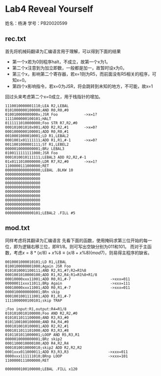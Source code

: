 # Lab4 Reveal Yourself
姓名：杨涛
学号：PB20020599
## rec.txt
首先将机械码翻译为汇编语言用于理解，可以得到下面的结果
* 第一个x若为0则程序halt，不成立，故第一个x为1。
* 第二个x注意到为加立即数，一般都是加一，故暂时设x为0。
* 第三个x，影响第二个寄存器，若x=1则为R5，而前面没有R5相关的程序，可知x=0。
* 第四个x影响指令，若x=0为JSR，将会跳转到未知的地方，不可能，故x=1

回过头来考虑第二个x=0成立，用于栈指针的增加。
```
1110010000001110;LEA R2,LEBAL
0101000000100000;AND R0,R0,#0
010010000000000x;JSR Foo            ->x=1?
1111000000100101;HALT
0111111010000000;Foo STR R7,R2,#0
000101001010x001;ADD R2,R2,#1       ->x=0?
0001000000100001;ADD R0,R0,#1
0010001000010001;LD R1,LEBAL2
0001001x01111111;ADD R1,R1,#-1      ->x=0?
0011001000001111;ST R1,LEBEL2
0000010000000001;BRz LEBAL3
0100111111111000;JSR Foo
0001010010111111;LEBAL3 ADD R2,R2,#-1
01x0111010000000;LDR R7,R2,#0       ->x=1?
1100000111000000;RET
0000000000000000;LEBAL .BLKW 10
0000000000000000
0000000000000000
0000000000000000
0000000000000000
0000000000000000
0000000000000000
0000000000000000
0000000000000000
0000000000000000
0000000000000101;LEBAL2 .FILL #5
```

## mod.txt
同样考虑将其翻译为汇编语言
先看下面的函数，使用掩码求第三位开始的每一位，即为逻辑右移三位，即R1/8。则可写出空缺分别为011和101。
而对于主函数，考虑$x=8*(x/8)+x\%8\equiv (x/8+x\%8)(mod 7)$，则易得主程序的缺省。
```
0010001000010101;LD R1,LEBAL
0100100000001000;Again JSR Foo
0101010001100111;AND R2,R1,#7;R2=R1%8
0001001010000100;ADD R1,R2,R4;R1=R1%8+R1/8
00010000xxx11001;ADD R0,R1,#-7                  ->xxx=011
00000011xxx11011;BRp Again                      ->xxx=111
00010000xxx11001;ADD R0,R1,#-7                  ->xxx=011
0000100000000001;BRn skip
0001001001111001;ADD R1,R1,#-7
1111000000100101;skip TRAP

;Foo input:R1,output:R4=R1/8
0101010010100000;Foo AND R2,R2,#0
0101011011100000;AND R3,R3,#0
0101100100100000;AND R4,R4,#0
0001010010100001;ADD R2,R2,#1
0001011011101000;ADD R3,R3,#8
0101101011000001;LOOP AND R5,R3,R1
0000010000000001;BRz skip2
0001100010000100;ADD R4,R2,R4
0001010010000010;skip2 ADD R2,R2,R2
0001xxx011000011;ADD R3,R3,R3                  ->xxx=011
0000xxx111111010;BRnp LOOP                     ->xxx=101
1100000111000000;RET

0000000100100000;LEBAL .FILL x120
```